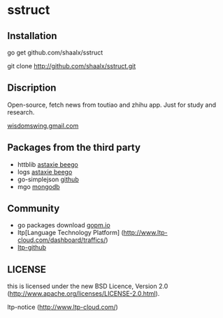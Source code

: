 sstruct
=======


## Installation


go get github.com/shaalx/sstruct

git clone http://github.com/shaalx/sstruct.git


## Discription

Open-source, fetch news from toutiao and zhihu app. Just for study and research.

[wisdomswing.gmail.com](wisdomswing.gmail.com)

## Packages from the third party

* httblib [astaxie beego](http://beego.me/)
* logs [astaxie beego](http://beego.me/)
* go-simplejson [github](https://github.com/)
* mgo [mongodb](http://www.mongodb.org/)

## Community

* go packages download [gopm.io](http://gopm.io)
* ltp[Language Technology Platform] (http://www.ltp-cloud.com/dashboard/traffics/)
* [ltp-github](https://github.com/HIT-SCIR/ltp)

## LICENSE

this is licensed under the new BSD Licence, Version 2.0
(http://www.apache.org/licenses/LICENSE-2.0.html).

ltp-notice (http://www.ltp-cloud.com/)